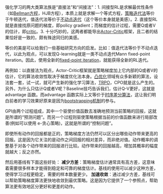 
强化学习的两大类算法族是“直接法”和“间接法”：1. 间接型RL是求解最优性条件（如[Bellman方程](https://www.zhihu.com/search?q=Bellman%E6%96%B9%E7%A8%8B&search_source=Entity&hybrid_search_source=Entity&hybrid_search_extra=%7B%22sourceType%22%3A%22answer%22%2C%22sourceId%22%3A3287915850%7D)，HJB方程），本质上就是求解一个等式方程，[策略迭代法](https://www.zhihu.com/search?q=%E7%AD%96%E7%95%A5%E8%BF%AD%E4%BB%A3%E6%B3%95&search_source=Entity&hybrid_search_source=Entity&hybrid_search_extra=%7B%22sourceType%22%3A%22answer%22%2C%22sourceId%22%3A3287915850%7D)等价于牛顿迭代，值迭代法等价于[不动点迭代](https://www.zhihu.com/search?q=%E4%B8%8D%E5%8A%A8%E7%82%B9%E8%BF%AD%E4%BB%A3&search_source=Entity&hybrid_search_source=Entity&hybrid_search_extra=%7B%22sourceType%22%3A%22answer%22%2C%22sourceId%22%3A3287915850%7D)（这个等价本身就是美感）。2. 直接型RL就是直接找原问题的梯度，即policy gradient；而梯度的估计过程，需要Q或者V的估计，即[critic](https://www.zhihu.com/search?q=critic&search_source=Entity&hybrid_search_source=Entity&hybrid_search_extra=%7B%22sourceType%22%3A%22answer%22%2C%22sourceId%22%3A3287915850%7D)。3. 十分巧妙的，这两者都能导出[Actor-Critic](https://www.zhihu.com/search?q=Actor-Critic&search_source=Entity&hybrid_search_source=Entity&hybrid_search_extra=%7B%22sourceType%22%3A%22answer%22%2C%22sourceId%22%3A3287915850%7D)框架，且二者的结果恰好是一致的，颇有殊途同归的美感。

等价的美是可以给我们一些基础研究方向的启发。比如：值迭代法等价于不动点迭代，以此为观点，可以发现Q-learning就是一类不动点迭代Mann fixed-point iteration。因此，使用全新的[fixed-point iteration](https://www.zhihu.com/search?q=fixed-point%20iteration&search_source=Entity&hybrid_search_source=Entity&hybrid_search_extra=%7B%22sourceType%22%3A%22answer%22%2C%22sourceId%22%3A3287915850%7D)，就能获得全新的RL迭代。

再例如：以直接法为观点，Actor-Critic框架就是策略梯度加上它内部的Q或者V的估计，它的算法收敛性取决于梯度优化法本身。[凸优化](https://www.zhihu.com/search?q=%E5%87%B8%E4%BC%98%E5%8C%96&search_source=Entity&hybrid_search_source=Entity&hybrid_search_extra=%7B%22sourceType%22%3A%22answer%22%2C%22sourceId%22%3A3287915850%7D)领域有众多新颖的算法，设法套一套，试一试，就可产生新的强化学习算法，[TRPO](https://www.zhihu.com/search?q=TRPO&search_source=Entity&hybrid_search_source=Entity&hybrid_search_extra=%7B%22sourceType%22%3A%22answer%22%2C%22sourceId%22%3A3287915850%7D)，CPO就是这么产生的。另外，为什么只估计Q或者V呢？Baseline技巧告诉我们，估计Q-V更好，这就是advantage 函数。而advantage 函数实际上又等价于[时序差分算法](https://www.zhihu.com/search?q=%E6%97%B6%E5%BA%8F%E5%B7%AE%E5%88%86%E7%AE%97%E6%B3%95&search_source=Entity&hybrid_search_source=Entity&hybrid_search_extra=%7B%22sourceType%22%3A%22answer%22%2C%22sourceId%22%3A3287915850%7D)，这让我们明白前者的学习效果好原来是因为[bootstrapping机制](https://www.zhihu.com/search?q=bootstrapping%E6%9C%BA%E5%88%B6&search_source=Entity&hybrid_search_source=Entity&hybrid_search_extra=%7B%22sourceType%22%3A%22answer%22%2C%22sourceId%22%3A3287915850%7D)的参与。

 
GPI由两个过程组成，其中一个驱使价值函数去准确地预测当前策略的回报，这就是所谓的“预测问题”。而另一个过程则驱使策略根据当前的价值函数来进行局部改善(例如可以使用 e-贪心策略)，这就是所谓的“控制问题”。


即使所有动作的回报都是正的，策略梯度方法仍然可以区分出哪些动作带来更高的回报。这是因为它关注的是动作之间回报的相对差异，而非绝对值。动作概率的调整基于对各个动作带来的回报进行比较。动作带来的回报越高，增加其概率的幅度就越大；反之亦然。

然后用基线有下面这些好处：
**减少方差**：策略梯度估计通常具有高方差，这意味着需要很多样本才能得到稳定和可靠的梯度估计。基线的使用可以减少这种方差，使得学习过程更稳定，需要的样本数量更少。
**加速收敛**：通过减少方差，基线可以帮助策略梯度算法更快地收敛到最优策略。这是因为它提供了一个参照点，帮助算法更有效地区分更好和更差的动作。






